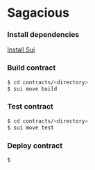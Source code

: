 # Sagacious

### Install dependencies

[Install Sui](https://docs.sui.io/guides/developer/getting-started/sui-install)

### Build contract

```sh
$ cd contracts/<directory>
$ sui move build
```

### Test contract

```sh
$ cd contracts/<directory>
$ sui move test
```

### Deploy contract

```sh
$ 
```

